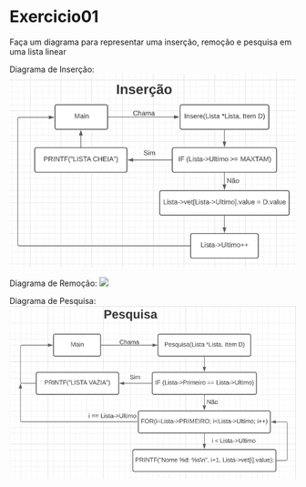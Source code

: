 # Exercicio01
Faça um diagrama para representar uma inserção, remoção e pesquisa em uma lista linear

Diagrama de Inserção:
<img src="imgs/insercao.png">

Diagrama de Remoção:
<img src="imgs/remocao.png">

Diagrama de Pesquisa:
<img src="imgs/pesquisa.png">
